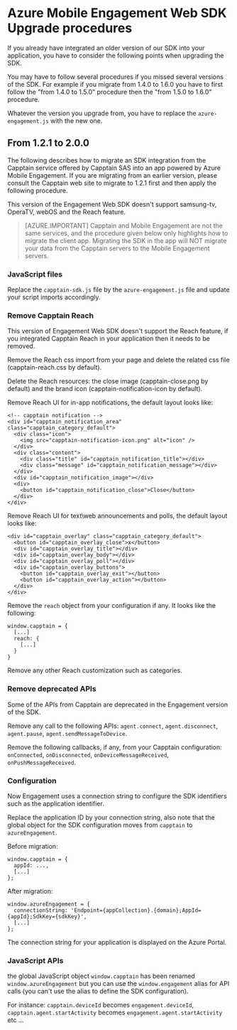 <properties
	pageTitle="Azure Mobile Engagement Web SDK upgrade procedures | Microsoft Azure"
	description="Latest updates and procedures for Web SDK for Azure Mobile Engagement"
	services="mobile-engagement"
	documentationCenter="mobile"
	authors="piyushjo"
	manager="erikre"
	editor="" />

<tags
	ms.service="mobile-engagement"
	ms.workload="mobile"
	ms.tgt_pltfrm="web"
	ms.devlang="js"
	ms.topic="article"
	ms.date="06/07/2016"
	ms.author="piyushjo" />


# Azure Mobile Engagement Web SDK Upgrade procedures

If you already have integrated an older version of our SDK into your application, you have to consider the following points when upgrading the SDK.

You may have to follow several procedures if you missed several versions of the SDK. For example if you migrate from 1.4.0 to 1.6.0 you have to first follow the "from 1.4.0 to 1.5.0" procedure then the "from 1.5.0 to 1.6.0" procedure.

Whatever the version you upgrade from, you have to replace the `azure-engagement.js` with the new one.

## From 1.2.1 to 2.0.0

The following describes how to migrate an SDK integration from the Capptain service offered by Capptain SAS into an app powered by Azure Mobile Engagement. If you are migrating from an earlier version, please consult the Capptain web site to migrate to 1.2.1 first and then apply the following procedure.

This version of the Engagement Web SDK doesn't support samsung-tv, OperaTV, webOS and the Reach feature. 

>[AZURE.IMPORTANT] Capptain and Mobile Engagement are not the same services, and the procedure given below only highlights how to migrate the client app. Migrating the SDK in the app will NOT migrate your data from the Capptain servers to the Mobile Engagement servers.

### JavaScript files

Replace the `capptain-sdk.js` file by the `azure-engagement.js` file and update your script imports accordingly.

### Remove Capptain Reach

This version of Engagement Web SDK doesn't support the Reach feature, if you integrated Capptain Reach in your application then it needs to be removed.

Remove the Reach css import from your page and delete the related css file (capptain-reach.css by default).

Delete the Reach resources: the close image (capptain-close.png by default) and the brand icon (capptain-notification-icon by default).

Remove Reach UI for in-app notifications, the default layout looks like:

	<!-- capptain notification -->
	<div id="capptain_notification_area" class="capptain_category_default">
	  <div class="icon">
	    <img src="capptain-notification-icon.png" alt="icon" />
	  </div>
	  <div class="content">
	    <div class="title" id="capptain_notification_title"></div>
	    <div class="message" id="capptain_notification_message"></div>
	  </div>
	  <div id="capptain_notification_image"></div>
	  <div>
	    <button id="capptain_notification_close">Close</button>
	  </div>
	</div>

Remove Reach UI for text\web announcements and polls, the default layout looks like:

	<div id="capptain_overlay" class="capptain_category_default">
	  <button id="capptain_overlay_close">x</button>
	  <div id="capptain_overlay_title"></div>
	  <div id="capptain_overlay_body"></div>
	  <div id="capptain_overlay_poll"></div>
	  <div id="capptain_overlay_buttons">
	    <button id="capptain_overlay_exit"></button>
	    <button id="capptain_overlay_action"></button>
	  </div>
	</div>

Remove the `reach` object from your configuration if any. It looks like the following:

	window.capptain = {
	  [...]
	  reach: {
	    [...]
	  }
	}

Remove any other Reach customization such as categories.

### Remove deprecated APIs

Some of the APIs from Capptain are deprecated in the Engagement version of the SDK.

Remove any call to the following APIs: `agent.connect`, `agent.disconnect`, `agent.pause`, `agent.sendMessageToDevice`.

Remove the following callbacks, if any, from your Capptain configuration: `onConnected`, `onDisconnected`, `onDeviceMessageReceived`, `onPushMessageReceived`.

### Configuration

Now Engagement uses a connection string to configure the SDK identifiers such as the application identifier.

Replace the application ID by your connection string, also note that the global object for the SDK configuration moves from `capptain` to `azureEngagement`.

Before migration:

	window.capptain = {
	  appId: ...,
	  [...]
	};

After migration:

	window.azureEngagement = {
	  connectionString: 'Endpoint={appCollection}.{domain};AppId={appId};SdkKey={sdkKey}',
	  [...]
	};

The connection string for your application is displayed on the Azure Portal.

### JavaScript APIs

the global JavaScript object `window.capptain` has been renamed `window.azureEngagement` but you can use the `window.engagement` alias for API calls (you can't use the alias to define the SDK configuration).

For instance: `capptain.deviceId` becomes `engagement.deviceId`, `capptain.agent.startActivity` becomes `engagement.agent.startActivity` etc ...